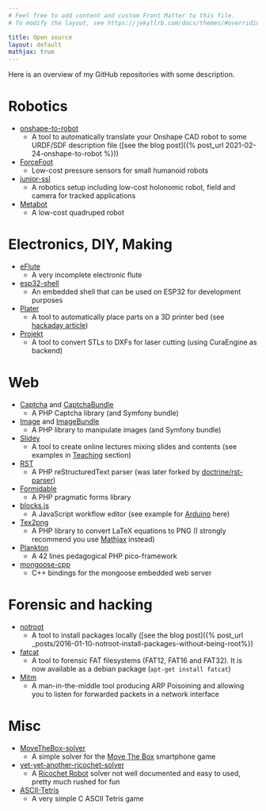 ```yaml
---
# Feel free to add content and custom Front Matter to this file.
# To modify the layout, see https://jekyllrb.com/docs/themes/#overriding-theme-defaults

title: Open source
layout: default
mathjax: true
---
```


Here is an overview of my GitHub repositories with some description.

# Robotics

* [onshape-to-robot](https://github.com/rhoban/onshape-to-robot)
    * A tool to automatically translate your Onshape CAD robot to some URDF/SDF description file
    ([see the blog post]({% post_url 2021-02-24-onshape-to-robot %}))
* [ForceFoot](https://github.com/Rhoban/ForceFoot)
    * Low-cost pressure sensors for small humanoid robots
* [junior-ssl](https://github.com/rhoban/junior-ssl)
    * A robotics setup including low-cost holonomic robot, field and camera for tracked applications
* [Metabot](https://github.com/rhoban/metabot)
    * A low-cost quadruped robot

# Electronics, DIY, Making

* [eFlute](https://github.com/Gregwar/eFlute)
    * A very incomplete electronic flute
* [esp32-shell](https://github.com/Gregwar/esp32-shell)
    * An embedded shell that can be used on ESP32 for development purposes
* [Plater](https://github.com/rhoban/plater)
    * A tool to automatically place parts on a 3D printer bed (see [hackaday article](https://hackaday.com/2014/06/04/plater-makes-it-easy-to-fill-your-bed-plate/))
* [Projekt](https://github.com/Rhoban/Projekt)
    * A tool to convert STLs to DXFs for laser cutting (using CuraEngine as backend)

# Web

* [Captcha](https://github.com/Gregwar/Captcha) and [CaptchaBundle](https://github.com/Gregwar/CaptchaBundle)
    * A PHP Captcha library (and Symfony bundle)
* [Image](https://github.com/Gregwar/Image) and [ImageBundle](https://github.com/Gregwar/ImageBundle)
    * A PHP library to manipulate images (and Symfony bundle)
* [Slidey](https://github.com/Gregwar/Slidey)
    * A tool to create online lectures mixing slides and contents (see examples in [Teaching](teaching.html) section)
* [RST](https://github.com/Gregwar/RST)
    * A PHP reStructuredText parser (was later forked by [doctrine/rst-parser](https://github.com/doctrine/rst-parser))
* [Formidable](https://github.com/Gregwar/Formidable)
    * A PHP pragmatic forms library
* [blocks.js](https://github.com/Gregwar/blocks.js)
    * A JavaScript workflow editor (see example for [Arduino](https://gregwar.com/arduiflow/) here)
* [Tex2png](https://github.com/Gregwar/Tex2png)
    * A PHP library to convert LaTeX equations to PNG (I strongly recommend you use [Mathjax](https://www.mathjax.org/)
    instead)
* [Plankton](https://github.com/Gregwar/Plankton)
    * A 42 lines pedagogical PHP pico-framework
* [mongoose-cpp](https://github.com/Gregwar/mongoose-cpp)
    * C++ bindings for the mongoose embedded web server

# Forensic and hacking

* [notroot](https://github.com/Gregwar/notroot)
    * A tool to install packages locally ([see the blog post]({% post_url _posts/2016-01-10-notroot-install-packages-without-being-root%})
* [fatcat](https://github.com/Gregwar/fatcat)
    * A tool to forensic FAT filesystems (FAT12, FAT16 and FAT32). It is now available as a debian package
    (`apt-get install fatcat`)
* [Mitm](https://github.com/Gregwar/Mitm)
    * A man-in-the-middle tool producing ARP Poisoining and allowing you to listen for forwarded packets
    in a network interface

# Misc

* [MoveTheBox-solver](https://github.com/Gregwar/MoveTheBox-solver)
    * A simple solver for the [Move The Box](https://play.google.com/store/apps/details?id=ua.co.cts.sideup&hl=en&gl=US)
    smartphone game
* [yet-yet-another-ricochet-solver](https://github.com/Gregwar/yet-yet-another-ricochet-robot-solver)
    * A [Ricochet Robot](https://en.wikipedia.org/wiki/Ricochet_Robot) solver not well documented and easy to used,
    pretty much rushed for fun
* [ASCII-Tetris](https://github.com/Gregwar/ASCII-Tetris)
    * A very simple C ASCII Tetris game

